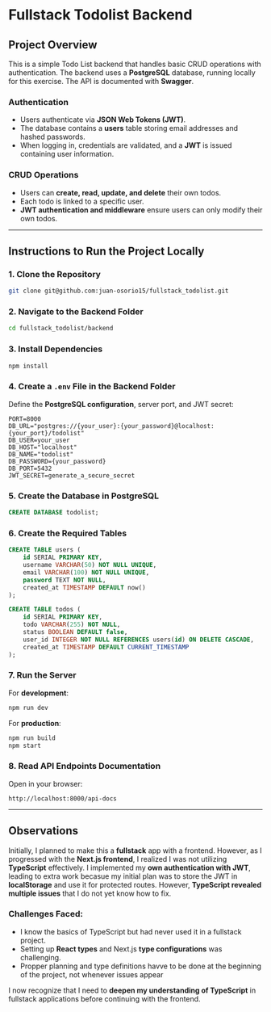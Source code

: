 # Fullstack Todolist Backend

## Project Overview

This is a simple Todo List backend that handles basic CRUD operations with authentication. The backend uses a **PostgreSQL** database, running locally for this exercise. The API is documented with **Swagger**.

### Authentication

- Users authenticate via **JSON Web Tokens (JWT)**.
- The database contains a **users** table storing email addresses and hashed passwords.
- When logging in, credentials are validated, and a **JWT** is issued containing user information.

### CRUD Operations

- Users can **create, read, update, and delete** their own todos.
- Each todo is linked to a specific user.
- **JWT authentication and middleware** ensure users can only modify their own todos.

---

## Instructions to Run the Project Locally

### 1. Clone the Repository

```sh
git clone git@github.com:juan-osorio15/fullstack_todolist.git
```

### 2. Navigate to the Backend Folder

```sh
cd fullstack_todolist/backend
```

### 3. Install Dependencies

```sh
npm install
```

### 4. Create a `.env` File in the Backend Folder

Define the **PostgreSQL configuration**, server port, and JWT secret:

```env
PORT=8000
DB_URL="postgres://{your_user}:{your_password}@localhost:{your_port}/todolist"
DB_USER=your_user
DB_HOST="localhost"
DB_NAME="todolist"
DB_PASSWORD={your_password}
DB_PORT=5432
JWT_SECRET=generate_a_secure_secret
```

### 5. Create the Database in PostgreSQL

```sql
CREATE DATABASE todolist;
```

### 6. Create the Required Tables

```sql
CREATE TABLE users (
    id SERIAL PRIMARY KEY,
    username VARCHAR(50) NOT NULL UNIQUE,
    email VARCHAR(100) NOT NULL UNIQUE,
    password TEXT NOT NULL,
    created_at TIMESTAMP DEFAULT now()
);

CREATE TABLE todos (
    id SERIAL PRIMARY KEY,
    todo VARCHAR(255) NOT NULL,
    status BOOLEAN DEFAULT false,
    user_id INTEGER NOT NULL REFERENCES users(id) ON DELETE CASCADE,
    created_at TIMESTAMP DEFAULT CURRENT_TIMESTAMP
);
```

### 7. Run the Server

For **development**:

```sh
npm run dev
```

For **production**:

```sh
npm run build
npm start
```

### 8. Read API Endpoints Documentation

Open in your browser:

```
http://localhost:8000/api-docs
```

---

## Observations

Initially, I planned to make this a **fullstack** app with a frontend. However, as I progressed with the **Next.js frontend**, I realized I was not utilizing **TypeScript** effectively. I implemented my **own authentication with JWT**, leading to extra work becasue my initial plan was to store the JWT in **localStorage** and use it for protected routes. However, **TypeScript revealed multiple issues** that I do not yet know how to fix.

### Challenges Faced:

- I know the basics of TypeScript but had never used it in a fullstack project.
- Setting up **React types** and Next.js **type configurations** was challenging.
- Propper planning and type definitions havve to be done at the beginning of the project, not whenever issues appear

I now recognize that I need to **deepen my understanding of TypeScript** in fullstack applications before continuing with the frontend.
